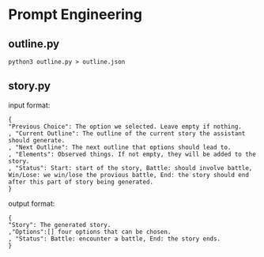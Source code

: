 # Prompt Engineering
## outline.py
`python3 outline.py > outline.json`
## story.py
input format:
```
{
"Previous Choice": The option we selected. Leave empty if nothing.
, "Current Outline": The outline of the current story the assistant should generate.
, "Next Outline": The next outline that options should lead to.
, "Elements": Observed things. If not empty, they will be added to the story.
, "Status": Start: start of the story, Battle: should involve battle, Win/Lose: we win/lose the provious battle, End: the story should end after this part of story being generated.
}
```
output format:
```
{
"Story": The generated story.
,"Options":[] four options that can be chosen.
, "Status": Battle: encounter a battle, End: the story ends.
}
```